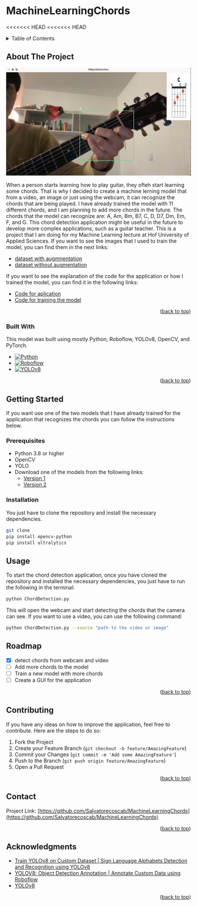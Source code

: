 # MachineLearningChords
<<<<<<< HEAD
<<<<<<< HEAD

<a name="readme-top"></a>




<!-- TABLE OF CONTENTS -->
<details>
  <summary>Table of Contents</summary>
  <ol>
    <li>
      <a href="#about-the-project">About The Project</a>
      <ul>
        <li><a href="#built-with">Built With</a></li>
      </ul>
    </li>
    <li>
      <a href="#getting-started">Getting Started</a>
      <ul>
        <li><a href="#prerequisites">Prerequisites</a></li>
        <li><a href="#installation">Installation</a></li>
      </ul>
    </li>
    <li><a href="#usage">Usage</a></li>
    <li><a href="#roadmap">Roadmap</a></li>
    <li><a href="#contributing">Contributing</a></li>
    <li><a href="#contact">Contact</a></li>
    <li><a href="#acknowledgments">Acknowledgments</a></li>
  </ol>
</details>



<!-- ABOUT THE PROJECT -->
## About The Project

[![Product Name Screen Shot][product-screenshot]](https://example.com)

When a person starts learning how to play guitar, they ofteh start learning some chords. That is why I decided to create a machine lerning model that from a video, an image or just using the webcam, it can recognize the chords that are being played. 
I have already trained the model with 11 different chords, and I am planning to add more chords in the future. The chords that the model can recognize are: A, Am, Bm, B7, C, D, D7, Dm, Em, F, and G.
This chord detection application might be useful in the future to develop more complex applications, such as a guitar teacher.
This is a project that I am doing for my Machine Learning lecture at Hof University of Applied Sciences.
If you want to see the images that I used to train the model, you can find them in the next links:
* [dataset with augmnentation](https://app.roboflow.com/school-sps5k/chorddetection2.2/1)
* [dataset without augmentation](https://drive.google.com/drive/folders/1bDZHMe4fbbrXj0HvlKFn1YTyW3PKdSHg?usp=drive_link)

If you want to see the explanation of the code for the application or how I trained the model, you can find it in the following links:
* [Code for aplication](CODE.md)
* [Code for training the model](TRAIN.md)


<p align="right">(<a href="#readme-top">back to top</a>)</p>



### Built With

This model was built using mostly Python, Roboflow, YOLOv8, OpenCV, and PyTorch. 

* [![Python][Python.org]][Python-url]
* [![Roboflow][Roboflow.com]][Roboflow-url]
* [![YOLOv8][YOLOv8.com]][YOLOv8-url]


<p align="right">(<a href="#readme-top">back to top</a>)</p>



<!-- GETTING STARTED -->
## Getting Started

If you want use one of the two models that I have already trained for the application that recognizes the chords you can follow the instructions below.

<!-- add link -->
### Prerequisites
* Python 3.8 or higher
* OpenCV
* YOLO
* Download one of the models from the following links:
    * [Version 1](https://drive.google.com/file/d/1UH5IGShcNTGRWJmEr_HkUWbeh4Hg4eXh/view?usp=drive_link)
    * [Version 2](https://drive.google.com/file/d/1dkf01HCFlMJX_NJqrYd8zBbyCNi5ZZN8/view?usp=drive_link)


### Installation

You just have to clone the repository and install the necessary dependencies. 
```sh
git clone
pip install opencv-python
pip install ultralytics
```


<!-- USAGE EXAMPLES -->
## Usage

To start the chord detection application, once you have cloned the repository and installed the necessary dependencies, you just have to run the following in the terminal:
```sh
python ChordDetection.py
```
This will open the webcam and start detecting the chords that the camera can see. If you want to use a video, you can use the following command:
```sh
python ChordDetection.py --source "path to the video or image"
```




<!-- ROADMAP -->
## Roadmap

- [x] detect chords from webcam and video
- [ ] Add more chords to the model
- [ ] Train a new model with more chords
- [ ] Create a GUI for the application

<p align="right">(<a href="#readme-top">back to top</a>)</p>



<!-- CONTRIBUTING -->
## Contributing
If you have any ideas on how to improve the application, feel free to contribute. Here are the steps to do so:
1. Fork the Project
2. Create your Feature Branch (`git checkout -b feature/AmazingFeature`)
3. Commit your Changes (`git commit -m 'Add some AmazingFeature'`)
4. Push to the Branch (`git push origin feature/AmazingFeature`)
5. Open a Pull Request

<p align="right">(<a href="#readme-top">back to top</a>)</p>






<!-- CONTACT -->
## Contact

Project Link: [https://github.com/Salvatorecoscab/MachineLearningChords](https://github.com/Salvatorecoscab/MachineLearningChords)

<p align="right">(<a href="#readme-top">back to top</a>)</p>



<!-- ACKNOWLEDGMENTS -->
## Acknowledgments


* [Train YOLOv8 on Custom Dataset | Sign Language Alphabets Detection and Recognition using YOLOv8](https://www.youtube.com/watch?v=-UoSr9Z_Bg0&ab_channel=MuhammadMoin)
* [YOLOV8: Object Detection Annotation | Annotate Custom Data using Roboflow](https://www.youtube.com/watch?v=qn96xC3LV2Y&ab_channel=ArtificiallyIntelligent)
* [YOLOv8](https://github.com/ultralytics/ultralytics?tab=readme-ov-file)


<p align="right">(<a href="#readme-top">back to top</a>)</p>



<!-- MARKDOWN LINKS & IMAGES -->
[product-screenshot]: ProjectImages/ImageTest.png
[Python.org]: https://img.shields.io/badge/Python-3776AB?style=for-the-badge&logo=python&logoColor=white
[Python-url]: https://www.python.org/
[Roboflow.com]: https://img.shields.io/badge/Roboflow-4A4A55?style=for-the-badge&logo=roboflow&logoColor=FF3E00
[Roboflow-url]: https://roboflow.com/
[YOLOv8.com]: https://img.shields.io/badge/YOLOv8-4A4A55?style=for-the-badge&logo=yolov8&logoColor=FF3E00
<!-- ultralytics -->
[YOLOv8-url]: https://github.com/ultralytics/ultralytics?tab=readme-ov-file
